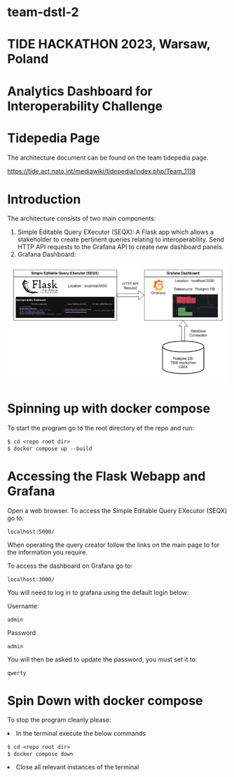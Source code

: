 # team-dstl-2
# TIDE HACKATHON 2023, Warsaw, Poland
# Analytics Dashboard for Interoperability Challenge

# Tidepedia Page
The architecture document can be found on the team tidepedia page.

https://tide.act.nato.int/mediawiki/tidepedia/index.php/Team_1118

# Introduction
The architecture consists of two main components:

1. Simple Editable Query EXecutor (SEQX): A Flask app which allows a stakeholder to
create pertinent queries relating to interoperability.  Send HTTP API requests to
the Grafana API to create new dashboard panels.
2. Grafana Dashboard: 

![Alt text](./dstl_2_archi_diagram.png?raw=true "Title")

# Spinning up with docker compose

To start the program go to the root directory of the repo and run:

    $ cd <repo root dir>
    $ docker compose up --build

# Accessing the Flask Webapp and Grafana
Open a web browser.  To access the Simple Editable Query EXecutor (SEQX) go to:

    localhost:5000/

When operating the query creator follow the links on the main page to for the information you require.

To access the dashboard on Grafana go to:

    localhost:3000/

You will need to log in to grafana using the default login below:

Username:

    admin

Password

    admin

You will then be asked to update the password, you must set it to:

    qwerty


# Spin Down with docker compose

To stop the program cleanly please:

<li> In the terminal execute the below commands </li>

    $ cd <repo root dir>
    $ docker compose down

<li> Close all relevant instances of the terminal</li>